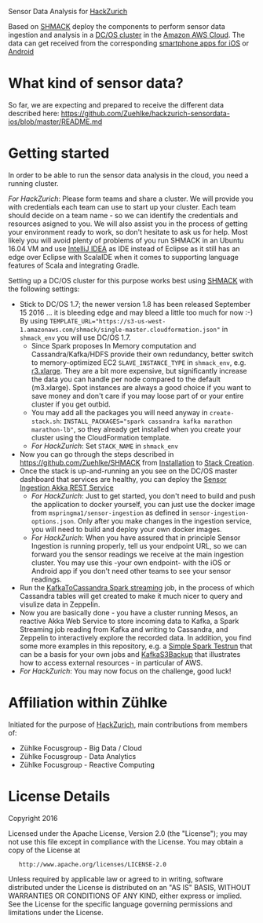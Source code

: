 Sensor Data Analysis for [HackZurich](http://hackzurich.com/)

Based on [SHMACK](https://github.com/Zuehlke/SHMACK) deploy the components to perform sensor data ingestion and analysis in a [DC/OS cluster](https://mesosphere.com/product/) in the [Amazon AWS Cloud](https://aws.amazon.com/).
The data can get received from the corresponding [smartphone apps for iOS](https://github.com/Zuehlke/hackzurich-sensordata-ios) or [Android](https://github.com/Zuehlke/hackzurich-sensordata-android)

# What kind of sensor data?

So far, we are expecting and prepared to receive the different data described here: <https://github.com/Zuehlke/hackzurich-sensordata-ios/blob/master/README.md>


# Getting started
 
In order to be able to run the sensor data analysis in the cloud, you need a running cluster. 

*For HackZurich*: Please form teams and share a cluster. We will provide you with credentials each team can use to start up your cluster.
Each team should decide on a team name - so we can identify the credentials and resources asigned to you.
We will also assist you in the process of getting your environment ready to work, so don't hesitate to ask us for help.
Most likely you will avoid plenty of problems of you run SHMACK in an Ubuntu 16.04 VM and 
use [IntelliJ IDEA](https://github.com/Zuehlke/SHMACK#optional-use-intellij-idea-for-shmack) as IDE instead of Eclipse 
as it still has an edge over Eclipse with ScalaIDE when it comes to supporting language features of Scala and integrating Gradle.

Setting up a DC/OS cluster for this purpose works best using [SHMACK](https://github.com/Zuehlke/SHMACK) with the following settings:
* Stick to DC/OS 1.7; the newer version 1.8 has been released September 15 2016 ... it is bleeding edge and may bleed a little too much for now :-) 
  By using `TEMPLATE_URL="https://s3-us-west-1.amazonaws.com/shmack/single-master.cloudformation.json"` in `shmack_env` you will use DC/OS 1.7.
  * Since Spark proposes In Memory computation and Cassandra/Kafka/HDFS provide their own redundancy, 
    better switch to memory-optimized EC2 `SLAVE_INSTANCE_TYPE` in `shmack_env`, e.g. [r3.xlarge](https://aws.amazon.com/ec2/pricing/).
    They are a bit more expensive, but significantly increase the data you can handle per node compared to the default (m3.xlarge).
    Spot instances are always a good choice if you want to save money and don't care if you may loose part of or your entire cluster if you get outbid.
  * You may add all the packages you will need anyway in `create-stack.sh`: `INSTALL_PACKAGES="spark cassandra kafka marathon marathon-lb"`, 
    so they already get installed when you create your cluster using the CloudFormation template.
  * *For HackZurich*: Set `STACK_NAME` in `shmack_env`
* Now you can go through the steps described in <https://github.com/Zuehlke/SHMACK> 
  from [Installation](https://github.com/Zuehlke/SHMACK#installation) to [Stack Creation](https://github.com/Zuehlke/SHMACK#stack-creation-from-now-on-you-pay-for-usage).
* Once the stack is up-and-running an you see on the DC/OS master dashboard that services are healthy,
  you can deploy the [Sensor Ingestion Akka REST Service](https://github.com/Zuehlke/hackzurich-sensordataanalysis/tree/master/sensor-ingestion#regular-deployment-into-a-shmack-dcos-cluster)
  * *For HackZurich*: Just to get started, you don't need to build and push the application to docker yourself, 
    you can just use the docker image from `mspringma1/sensor-ingestion` as defined in `sensor-ingestion-options.json`. 
    Only after you make changes in the ingestion service, you will need to build and deploy your own docker images. 
  * *For HackZurich*: When you have assured that in principle Sensor Ingestion is running properly, tell us your endpoint URL, 
    so we can forward you the sensor readings we receive at the main ingestion cluster. 
    You may use this -your own endpoint- with the iOS or Android app if you don't need other teams to see your sensor readings.
* Run the [KafkaToCassandra Spark streaming](https://github.com/Zuehlke/hackzurich-sensordataanalysis/tree/master/KafkaToCassandra) job, 
  in the process of which Cassandra tables will get created to make it much nicer to query and visulize data in Zeppelin.
* Now you are basically done - you have a cluster running Mesos, 
  an reactive Akka Web Service to store incoming data to Kafka, 
  a Spark Streaming job reading from Kafka and writing to Cassandra, 
  and Zeppelin to interactively explore the recorded data.
  In addition, you find some more examples in this repository, 
  e.g. a [Simple Spark Testrun](https://github.com/Zuehlke/hackzurich-sensordataanalysis/tree/master/simple-spark-testrun) that can be a basis for your own jobs 
  and [KafkaS3Backup](https://github.com/Zuehlke/hackzurich-sensordataanalysis/tree/master/kafka-s3-backup) that illustrates how to access external resources - in particular of AWS.
* *For HackZurich*: You may now focus on the challenge, good luck!
 
  

# Affiliation within Zühlke
Initiated for the purpose of [HackZurich](http://hackzurich.com/), main contributions from members of: 

* Zühlke Focusgroup - Big Data / Cloud
* Zühlke Focusgroup - Data Analytics
* Zühlke Focusgroup - Reactive Computing

<a name="license"></a>
# License Details

Copyright 2016

   Licensed under the Apache License, Version 2.0 (the "License");
   you may not use this file except in compliance with the License.
   You may obtain a copy of the License at

       http://www.apache.org/licenses/LICENSE-2.0

   Unless required by applicable law or agreed to in writing, software
   distributed under the License is distributed on an "AS IS" BASIS,
   WITHOUT WARRANTIES OR CONDITIONS OF ANY KIND, either express or implied.
   See the License for the specific language governing permissions and
   limitations under the License.